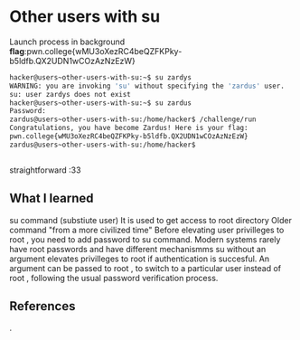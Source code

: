 # Other users with su  
Launch process in background
**flag**:pwn.college{wMU3oXezRC4beQZFKPky-b5ldfb.QX2UDN1wCOzAzNzEzW}






```bash
hacker@users~other-users-with-su:~$ su zardys
WARNING: you are invoking 'su' without specifying the 'zardus' user.
su: user zardys does not exist
hacker@users~other-users-with-su:~$ su zardus
Password: 
zardus@users~other-users-with-su:/home/hacker$ /challenge/run
Congratulations, you have become Zardus! Here is your flag:
pwn.college{wMU3oXezRC4beQZFKPky-b5ldfb.QX2UDN1wCOzAzNzEzW}
zardus@users~other-users-with-su:/home/hacker$ 



```
straightforward :33
## What I learned
su command (substiute user)
It is used to get access to root directory
Older command "from a more civilized time"
Before elevating user privilleges to root , you need to add password to su command.
Modern systems rarely have root passwords and have different mechanismms
su without an argument elevates privilleges to root if authentication is succesful.
An argument can be passed to root , to switch to a particular user instead of root , following the usual password verification process.
## References 
.
